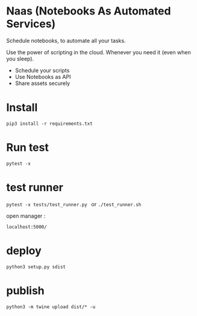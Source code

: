 # Naas (Notebooks As Automated Services)

Schedule notebooks, to automate all your tasks.

Use the power of scripting in the cloud.
Whenever you need it (even when you sleep).

* Schedule your scripts
* Use Notebooks as API
* Share assets securely

# Install

`pip3 install -r requirements.txt`

# Run test 

`pytest -x`  

# test runner

`pytest -x tests/test_runner.py `
or
`./test_runner.sh`

open manager :

`localhost:5000/`

# deploy

`python3 setup.py sdist`

# publish

`python3 -m twine upload dist/* -u`